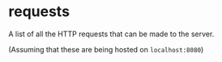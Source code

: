# requests

A list of all the HTTP requests that can be made to the server.

(Assuming that these are being hosted on `localhost:8080`)